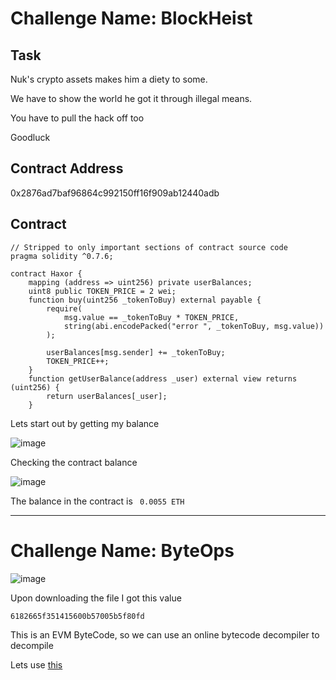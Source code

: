 # Challenge Name: BlockHeist

## Task

Nuk's crypto assets makes him a diety to some.
 
We have to show the world he got it through illegal means.
 
You have to pull the hack off too
 
Goodluck
 
## Contract Address  
 
0x2876ad7baf96864c992150ff16f909ab12440adb 

 
## Contract

```sol
// Stripped to only important sections of contract source code
pragma solidity ^0.7.6;

contract Haxor {
    mapping (address => uint256) private userBalances;
    uint8 public TOKEN_PRICE = 2 wei;
    function buy(uint256 _tokenToBuy) external payable {
        require(
            msg.value == _tokenToBuy * TOKEN_PRICE, 
            string(abi.encodePacked("error ", _tokenToBuy, msg.value))
        );

        userBalances[msg.sender] += _tokenToBuy;
        TOKEN_PRICE++;
    }
    function getUserBalance(address _user) external view returns (uint256) {
        return userBalances[_user];
    }
```

Lets start out by getting my balance 

![image](https://github.com/user-attachments/assets/c23e017b-8a1f-4bda-b086-0c967176d343)

Checking the contract balance

![image](https://github.com/user-attachments/assets/18d6dcfb-5240-416e-806a-4688e4b89d4a)

The balance in the contract is ` 0.0055 ETH`

--------------------

# Challenge Name: ByteOps

![image](https://github.com/user-attachments/assets/50f367dd-1c05-474f-b98f-83e7f53ff827)

Upon downloading the file I got this value

```
6182665f351415600b57005b5f80fd
```
This is an EVM ByteCode, so we can use an online bytecode decompiler to decompile

Lets use [this](https://ethervm.io/decompile)













